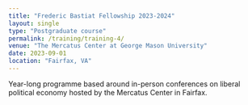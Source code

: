 ```yaml
---
title: "Frederic Bastiat Fellowship 2023-2024"
layout: single
type: "Postgraduate course"
permalink: /training/training-4/
venue: "The Mercatus Center at George Mason University"
date: 2023-09-01
location: "Fairfax, VA"
---
```


Year-long programme based around in-person conferences on liberal political economy hosted by the Mercatus Center in Fairfax.
